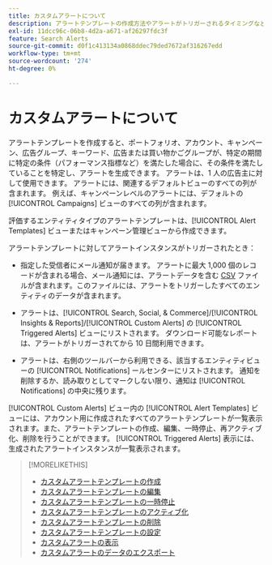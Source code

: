 ```yaml
---
title: カスタムアラートについて
description: アラートテンプレートの作成方法やアラートがトリガーされるタイミングなど、カスタムアラートについて説明します。
exl-id: 11dcc96c-06b8-4d2a-a671-af26297fdc3f
feature: Search Alerts
source-git-commit: d0f1c413134a0868ddec79ded7672af316267edd
workflow-type: tm+mt
source-wordcount: '274'
ht-degree: 0%

---
```


# カスタムアラートについて

アラートテンプレートを作成すると、ポートフォリオ、アカウント、キャンペーン、広告グループ、キーワード、広告または買い物かごグループが、特定の期間に特定の条件（パフォーマンス指標など）を満たした場合に、その条件を満たしていることを特定し、アラートを生成できます。 アラートは、1 人の広告主に対して使用できます。 アラートには、関連するデフォルトビューのすべての列が含まれます。 例えば、キャンペーンレベルのアラートには、デフォルトの [!UICONTROL Campaigns] ビューのすべての列が含まれます。

評価するエンティティタイプのアラートテンプレートは、[!UICONTROL Alert Templates] ビューまたはキャンペーン管理ビューから作成できます。

アラートテンプレートに対してアラートインスタンスがトリガーされたとき：

* 指定した受信者にメール通知が届きます。 アラートに最大 1,000 個のレコードが含まれる場合、メール通知には、アラートデータを含む [CSV](/help/search-social-commerce/glossary.md#c-d) ファイルが含まれます。このファイルには、アラートをトリガーしたすべてのエンティティのデータが含まれます。

* アラートは、[!UICONTROL Search, Social, & Commerce]/[!UICONTROL Insights & Reports]/[!UICONTROL Custom Alerts] の [!UICONTROL Triggered Alerts] ビューにリストされます。 ダウンロード可能なレポートは、アラートがトリガーされてから 10 日間利用できます。

* アラートは、右側のツールバーから利用できる、該当するエンティティビューの [!UICONTROL Notifications] ールセンターにリストされます。 通知を削除するか、読み取りとしてマークしない限り、通知は [!UICONTROL Notifications] の中央に残ります。

[!UICONTROL Custom Alerts] ビュー内の [!UICONTROL Alert Templates] ビューには、アカウント用に作成されたすべてのアラートテンプレートが一覧表示されます。また、アラートテンプレートの作成、編集、一時停止、再アクティブ化、削除を行うことができます。 [!UICONTROL Triggered Alerts] 表示には、生成されたアラートインスタンスが一覧表示されます。

>[!MORELIKETHIS]
>
>* [ カスタムアラートテンプレートの作成 ](alert-template-create.md)
>* [ カスタムアラートテンプレートの編集 ](alert-template-edit.md)
>* [ カスタムアラートテンプレートの一時停止 ](alert-template-pause.md)
>* [ カスタムアラートテンプレートのアクティブ化 ](alert-template-activate.md)
>* [ カスタムアラートテンプレートの削除 ](alert-template-delete.md)
>* [ カスタムアラートテンプレートの設定 ](alert-template-settings.md)
>* [ カスタムアラートの表示 ](alert-view.md)
>* [ カスタムアラートのデータのエクスポート ](alert-export-data.md)
